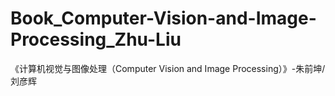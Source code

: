 # Book_Computer-Vision-and-Image-Processing_Zhu-Liu
《计算机视觉与图像处理（Computer Vision and Image Processing）》-朱前坤/刘彦辉
